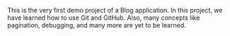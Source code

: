 This is the very first demo project of a Blog application.
In this project, we have learned how to use Git and GitHub.
Also, many concepts like pagination, debugging, and many more are yet to be learned.
